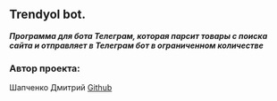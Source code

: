 ## Trendyol bot.

***Программа для бота Телеграм, которая парсит товары с поиска сайта и отправляет в Телеграм бот в ограниченном количестве***


### Автор проекта:
Шапченко Дмитрий [Github](https://github.com/dltt1)